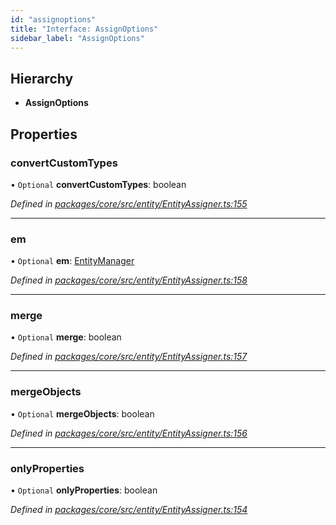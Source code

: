 ```yaml
---
id: "assignoptions"
title: "Interface: AssignOptions"
sidebar_label: "AssignOptions"
---
```


## Hierarchy

* **AssignOptions**

## Properties

### convertCustomTypes

• `Optional` **convertCustomTypes**: boolean

*Defined in [packages/core/src/entity/EntityAssigner.ts:155](https://github.com/mikro-orm/mikro-orm/blob/4249b052e/packages/core/src/entity/EntityAssigner.ts#L155)*

___

### em

• `Optional` **em**: [EntityManager](../classes/entitymanager.md)

*Defined in [packages/core/src/entity/EntityAssigner.ts:158](https://github.com/mikro-orm/mikro-orm/blob/4249b052e/packages/core/src/entity/EntityAssigner.ts#L158)*

___

### merge

• `Optional` **merge**: boolean

*Defined in [packages/core/src/entity/EntityAssigner.ts:157](https://github.com/mikro-orm/mikro-orm/blob/4249b052e/packages/core/src/entity/EntityAssigner.ts#L157)*

___

### mergeObjects

• `Optional` **mergeObjects**: boolean

*Defined in [packages/core/src/entity/EntityAssigner.ts:156](https://github.com/mikro-orm/mikro-orm/blob/4249b052e/packages/core/src/entity/EntityAssigner.ts#L156)*

___

### onlyProperties

• `Optional` **onlyProperties**: boolean

*Defined in [packages/core/src/entity/EntityAssigner.ts:154](https://github.com/mikro-orm/mikro-orm/blob/4249b052e/packages/core/src/entity/EntityAssigner.ts#L154)*
